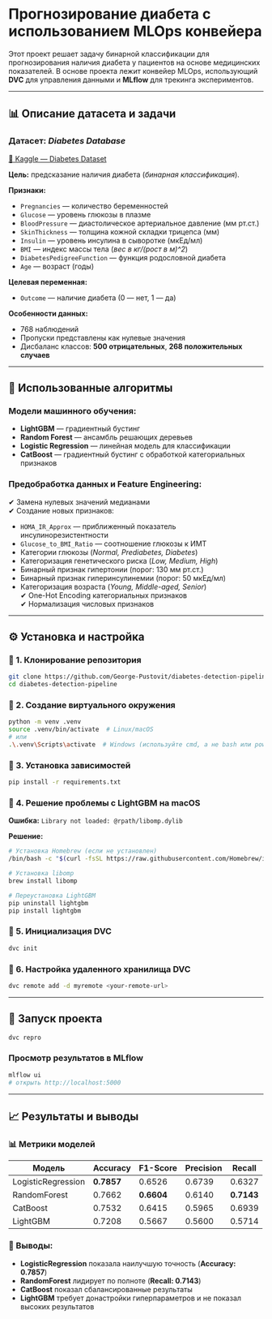
# Прогнозирование диабета с использованием MLOps конвейера

Этот проект решает задачу бинарной классификации для прогнозирования наличия диабета у пациентов на основе медицинских показателей. В основе проекта лежит конвейер MLOps, использующий **DVC** для управления данными и **MLflow** для трекинга экспериментов.

---

## 📊 Описание датасета и задачи

### Датасет: *Diabetes Database*  
[📂 Kaggle — Diabetes Dataset](https://www.kaggle.com/datasets/mathchi/diabetes-data-set)

**Цель:** предсказание наличия диабета (*бинарная классификация*).

**Признаки:**
- `Pregnancies` — количество беременностей  
- `Glucose` — уровень глюкозы в плазме  
- `BloodPressure` — диастолическое артериальное давление (мм рт.ст.)  
- `SkinThickness` — толщина кожной складки трицепса (мм)  
- `Insulin` — уровень инсулина в сыворотке (мкЕд/мл)  
- `BMI` — индекс массы тела (*вес в кг/(рост в м)^2*)  
- `DiabetesPedigreeFunction` — функция родословной диабета  
- `Age` — возраст (годы)  

**Целевая переменная:**
- `Outcome` — наличие диабета (0 — нет, 1 — да)  

**Особенности данных:**
- 768 наблюдений  
- Пропуски представлены как нулевые значения  
- Дисбаланс классов: **500 отрицательных**, **268 положительных случаев**  

---

## 🧠 Использованные алгоритмы

### Модели машинного обучения:
- **LightGBM** — градиентный бустинг  
- **Random Forest** — ансамбль решающих деревьев  
- **Logistic Regression** — линейная модель для классификации  
- **CatBoost** — градиентный бустинг с обработкой категориальных признаков  

### Предобработка данных и Feature Engineering:
✔ Замена нулевых значений медианами  
✔ Создание новых признаков:  
- `HOMA_IR_Approx` — приближенный показатель инсулинорезистентности  
- `Glucose_to_BMI_Ratio` — соотношение глюкозы к ИМТ  
- Категории глюкозы (*Normal, Prediabetes, Diabetes*)  
- Категоризация генетического риска (*Low, Medium, High*)  
- Бинарный признак гипертонии (порог: 130 мм рт.ст.)  
- Бинарный признак гиперинсулинемии (порог: 50 мкЕд/мл)  
- Категоризация возраста (*Young, Middle-aged, Senior*)  
✔ One-Hot Encoding категориальных признаков  
✔ Нормализация числовых признаков  

---

## ⚙️ Установка и настройка

### 🔹 1. Клонирование репозитория
```bash
git clone https://github.com/George-Pustovit/diabetes-detection-pipeline.git
cd diabetes-detection-pipeline
```

### 🔹 2. Создание виртуального окружения
```bash
python -m venv .venv
source .venv/bin/activate  # Linux/macOS
# или
.\.venv\Scripts\activate  # Windows (используйте cmd, а не bash или powershell)
```

### 🔹 3. Установка зависимостей
```bash
pip install -r requirements.txt
```

### 🔹 4. Решение проблемы с LightGBM на macOS

**Ошибка:** `Library not loaded: @rpath/libomp.dylib`  

**Решение:**
```bash
# Установка Homebrew (если не установлен)
/bin/bash -c "$(curl -fsSL https://raw.githubusercontent.com/Homebrew/install/HEAD/install.sh)"

# Установка libomp
brew install libomp

# Переустановка LightGBM
pip uninstall lightgbm
pip install lightgbm
```

### 🔹 5. Инициализация DVC
```bash
dvc init
```

### 🔹 6. Настройка удаленного хранилища DVC
```bash
dvc remote add -d myremote <your-remote-url>
```

---

## 🚀 Запуск проекта

```bash
dvc repro
```

### Просмотр результатов в MLflow
```bash
mlflow ui
# открыть http://localhost:5000
```

---

## 📈 Результаты и выводы

### 📊 Метрики моделей

| Модель              | Accuracy | F1-Score | Precision | Recall |
|---------------------|----------|----------|-----------|--------|
| LogisticRegression  | **0.7857** | 0.6526   | 0.6739    | 0.6327 |
| RandomForest        | 0.7662   | **0.6604** | 0.6140    | **0.7143** |
| CatBoost            | 0.7532   | 0.6415   | 0.5965    | 0.6939 |
| LightGBM            | 0.7208   | 0.5667   | 0.5600    | 0.5714 |

### 📝 Выводы:
- **LogisticRegression** показала наилучшую точность (**Accuracy: 0.7857**)  
- **RandomForest** лидирует по полноте (**Recall: 0.7143**)  
- **CatBoost** показал сбалансированные результаты  
- **LightGBM** требует донастройки гиперпараметров и не показал высоких результатов  
